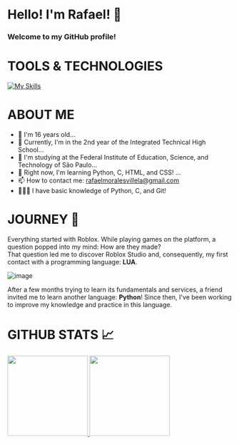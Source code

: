 # Hello! I'm Rafael! 👋  

### Welcome to my GitHub profile!  

# TOOLS & TECHNOLOGIES  
[![My Skills](https://skillicons.dev/icons?i=python,c,html,css,mysql,git)](https://skillicons.dev)

# ABOUT ME  
- 🎂 I'm 16 years old...  
- 🔭 Currently, I'm in the 2nd year of the Integrated Technical High School...  
- 🏫 I'm studying at the Federal Institute of Education, Science, and Technology of São Paulo...  
- 🌱 Right now, I'm learning Python, C, HTML, and CSS! ...  
- 📫 How to contact me: rafaelmoralesvillela@gmail.com  
- 👨🏻‍💻 I have basic knowledge of Python, C, and Git!  

# JOURNEY 🚀  
Everything started with Roblox. While playing games on the platform, a question popped into my mind: How are they made?  
That question led me to discover Roblox Studio and, consequently, my first contact with a programming language: **LUA**.  

![image](https://github.com/RafaelMVDev/RafaelMVDev/assets/120423829/f1b8cdce-2823-48ad-bd07-831dd1477ac1)  

After a few months trying to learn its fundamentals and services, a friend invited me to learn another language: **Python**! Since then, I've been working to improve my knowledge and practice in this language.  

# GITHUB STATS 📈  
<div>  
<a href="https://github.com/M0RAVI">  
<img height="180em" src="https://github-readme-stats.vercel.app/api/top-langs/?username=RafaelMVDev&layout=compact&langs_count=7&theme=dracula"/>  
<img height="180em" src="https://github-readme-stats.vercel.app/api?username=RafaelMVDev&show_icons=true&theme=dracula&include_all_commits=true&count_private=true"/>  
</div>  

